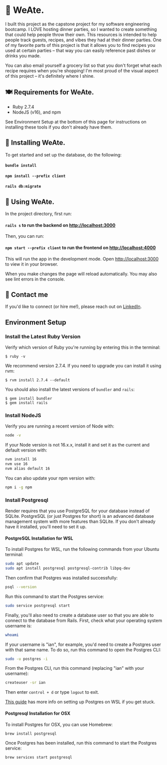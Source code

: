 # 🍲 WeAte.

I built this project as the capstone project for my software engineering bootcamp. I LOVE hosting dinner parties, so I wanted to create something that could help people throw their own. This resources is intended to help people track guests, recipes, and vibes they had at their dinner parties. One of my favorite parts of this project is that it allows you to find recipes you used at certain parties – that way you can easily reference past dishes or drinks you made.

You can also email yourself a grocery list so that you don't forget what each recipe requires when you're shopping! I'm most proud of the visual aspect of this project – it's definitely where I shine.

## 🍽️ Requirements for WeAte.

- Ruby 2.7.4
- NodeJS (v16), and npm

See Environment Setup at the bottom of this page for instructions on installing these tools if you don't already have them.

## 🥂 Installing WeAte.
To get started and set up the database, do the following:
#### `bundle install`
#### `npm install --prefix client`
#### `rails db:migrate`

## 🪩 Using WeAte.

In the project directory, first run:
#### `rails s` to run the backend on [http://localhost:3000](http://localhost:3000)

Then, you can run:

#### `npm start --prefix client` to run the frontend on [http://localhost:4000](http://localhost:4000)

This will run the app in the development mode. Open [http://localhost:3000](http://localhost:3000) to view it in your browser.

When you make changes the page will reload automatically. You may also see lint errors in the console.

## 🤙 Contact me
If you'd like to connect (or hire me!), please reach out on [LinkedIn](https://www.linkedin.com/in/samanthajavery/).


## Environment Setup

### Install the Latest Ruby Version

Verify which version of Ruby you're running by entering this in the terminal:

```console
$ ruby -v
```

We recommend version 2.7.4. If you need to upgrade you can install it using rvm:

```console
$ rvm install 2.7.4 --default
```

You should also install the latest versions of `bundler` and `rails`:

```console
$ gem install bundler
$ gem install rails
```

### Install NodeJS

Verify you are running a recent version of Node with:

```sh
node -v
```

If your Node version is not 16.x.x, install it and set it as the current and
default version with:

```sh
nvm install 16
nvm use 16
nvm alias default 16
```

You can also update your npm version with:

```sh
npm i -g npm
```

### Install Postgresql

Render requires that you use PostgreSQL for your database instead of SQLite.
PostgreSQL (or just Postgres for short) is an advanced database management
system with more features than SQLite. If you don't already have it installed,
you'll need to set it up.

#### PostgreSQL Installation for WSL

To install Postgres for WSL, run the following commands from your Ubuntu terminal:

```sh
sudo apt update
sudo apt install postgresql postgresql-contrib libpq-dev
```

Then confirm that Postgres was installed successfully:

```sh
psql --version
```

Run this command to start the Postgres service:

```sh
sudo service postgresql start
```

Finally, you'll also need to create a database user so that you are able to
connect to the database from Rails. First, check what your operating system
username is:

```sh
whoami
```

If your username is "ian", for example, you'd need to create a Postgres user
with that same name. To do so, run this command to open the Postgres CLI:

```sh
sudo -u postgres -i
```

From the Postgres CLI, run this command (replacing "ian" with your username):

```sh
createuser -sr ian
```

Then enter `control + d` or type `logout` to exit.

[This guide][postgresql wsl] has more info on setting up Postgres on WSL if you
get stuck.

[postgresql wsl]: https://docs.microsoft.com/en-us/windows/wsl/tutorials/wsl-database#install-postgresql

#### Postgresql Installation for OSX

To install Postgres for OSX, you can use Homebrew:

```sh
brew install postgresql
```

Once Postgres has been installed, run this command to start the Postgres
service:

```sh
brew services start postgresql
```
